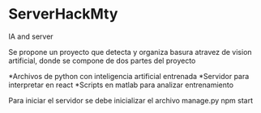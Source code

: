 # ServerHackMty
 IA and server

Se propone un proyecto que detecta y organiza basura atravez de vision artificial, donde se compone de dos partes del proyecto

*Archivos de python con inteligencia artificial entrenada
*Servidor para interpretar en react
*Scripts en matlab para analizar entrenamiento

Para iniciar el servidor se debe inicializar el archivo 
manage.py
npm start